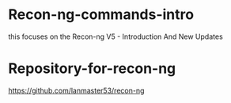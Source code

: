 # Recon-ng-commands-intro
this focuses on the Recon-ng V5 - Introduction And New Updates
# Repository-for-recon-ng
 https://github.com/lanmaster53/recon-ng

